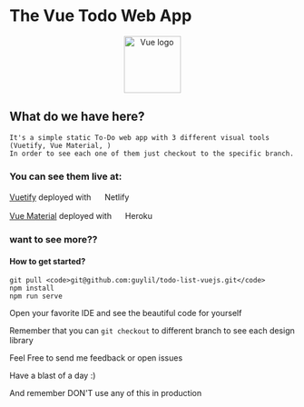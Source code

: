 # The Vue Todo Web App

<p align="center"><a href="https://vuejs.org" target="_blank" rel="noopener noreferrer"><img width="100" src="https://vuejs.org/images/logo.png" alt="Vue logo"></a></p>

## What do we have here?
```
It's a simple static To-Do web app with 3 different visual tools (Vuetify, Vue Material, )
In order to see each one of them just checkout to the specific branch.
```

### You can see them live at:
<p><a href="https://musing-allen-f66af9.netlify.com/">Vuetify</a> deployed with  <img src="https://cdn.netlify.com/2db89aad1f3f291bd8251255283ce5e272119102/1fc4c/img/press/logos/logomark.svg" height="16" width="16"> Netlify </p>
<p><a href="https://vue-material-todo.herokuapp.com/">Vue Material</a> deployed with <img src="https://brand.heroku.com/static/media/heroku-logotype-vertical.f7e1193f.svg" height="16" width="16"> Heroku </p>

### want to see more??
#### How to get started?

```
git pull <code>git@github.com:guylil/todo-list-vuejs.git</code>
npm install
npm run serve
```

 Open your favorite IDE and see the beautiful code for yourself

 Remember that you can ```git checkout``` to different branch to see each design library

 Feel Free to send me feedback or open issues

 Have a blast of a day :)

 And remember DON'T use any of this in production